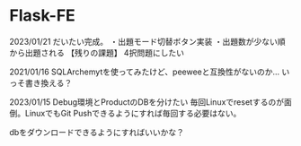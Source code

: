 # Flask-FE

2023/01/21
だいたい完成。
・出題モード切替ボタン実装
・出題数が少ない順から出題される
【残りの課題】
4択問題にしたい

2021/01/16
SQLArchemytを使ってみたけど、peeweeと互換性がないのか...
いっそ書き換える？

2023/01/15
Debug環境とProductのDBを分けたい
毎回Linuxでresetするのが面倒。LinuxでもGit Pushできるようにすれば毎回する必要はない。

dbをダウンロードできるようにすればいいかな？


